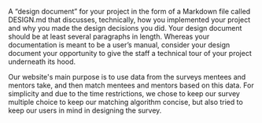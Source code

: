A “design document” for your project in the form of a Markdown file called DESIGN.md that discusses, technically, how you implemented your project and why you made the design decisions you did. Your design document should be at least several paragraphs in length. Whereas your documentation is meant to be a user’s manual, consider your design document your opportunity to give the staff a technical tour of your project underneath its hood.

Our website's main purpose is to use data from the surveys mentees and mentors take, and then match mentees and mentors based on this data. For simplicity and due to the time restrictions, we chose to keep our survey multiple choice to keep our matching algorithm concise, but also tried to keep our users in mind in designing the survey.

